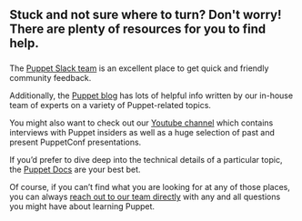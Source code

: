 ## Stuck and not sure where to turn? Don't worry! There are plenty of resources for you to find help.
### 

The [Puppet Slack team](http://slack.puppet.com/?_ga=2.219700762.2016006115.1511914520-1690870473.1505239292 "") is an excellent place to get quick and friendly community feedback.  

Additionally, the [Puppet blog](https://puppet.com/blog "") has lots of helpful info written by our in-house team of experts on a variety of Puppet-related topics.

You might also want to check out our [Youtube channel](https://www.youtube.com/user/PuppetLabsInc "") which contains interviews with Puppet insiders as well as a huge selection of past and present PuppetConf presentations.  

If you’d prefer to dive deep into the technical details of a particular topic, the [Puppet Docs](https://puppet.com/docs?_ga=2.199663533.2016006115.1511914520-1690870473.1505239292 "") are your best bet.

Of course, if you can’t find what you are looking for at any of those places, you can always [reach out to our team directly](https://puppet.com/company/contact "" ) with any and all questions you might have about learning Puppet.
